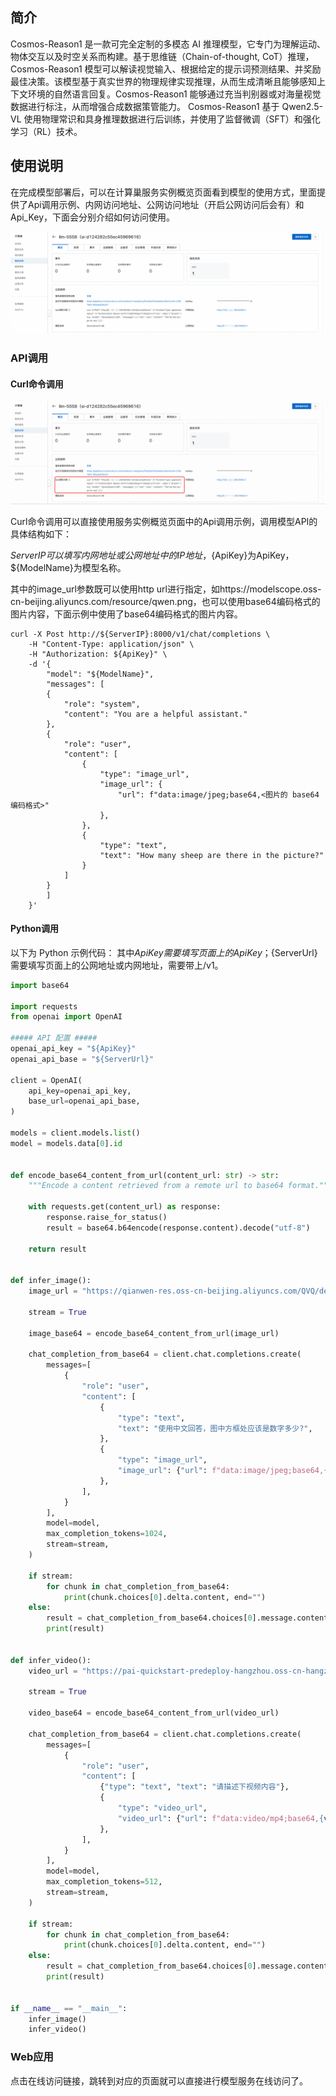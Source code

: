 ## 简介
Cosmos-Reason1 是一款可完全定制的多模态 AI 推理模型，它专门为理解运动、物体交互以及时空关系而构建。基于思维链（Chain-of-thought, CoT）推理，Cosmos-Reason1 模型可以解读视觉输入、根据给定的提示词预测结果、并奖励最佳决策。该模型基于真实世界的物理规律实现推理，从而生成清晰且能够感知上下文环境的自然语言回复。Cosmos-Reason1 能够通过充当判别器或对海量视觉数据进行标注，从而增强合成数据策管能力。 Cosmos-Reason1 基于 Qwen2.5-VL 使用物理常识和具身推理数据进行后训练，并使用了监督微调（SFT）和强化学习（RL）技术。

## 使用说明
在完成模型部署后，可以在计算巢服务实例概览页面看到模型的使用方式，里面提供了Api调用示例、内网访问地址、公网访问地址（开启公网访问后会有）和Api_Key，下面会分别介绍如何访问使用。

![img.png](../image-cn/img-llm-use-desc.png)

### API调用
#### Curl命令调用

![img.png](../image-cn/img-api-call.png)

Curl命令调用可以直接使用服务实例概览页面中的Api调用示例，调用模型API的具体结构如下：

${ServerIP}可以填写内网地址或公网地址中的IP地址，${ApiKey}为ApiKey，${ModelName}为模型名称。

其中的image_url参数既可以使用http url进行指定，如https://modelscope.oss-cn-beijing.aliyuncs.com/resource/qwen.png，也可以使用base64编码格式的图片内容，下面示例中使用了base64编码格式的图片内容。
```shell
curl -X Post http://${ServerIP}:8000/v1/chat/completions \
    -H "Content-Type: application/json" \
    -H "Authorization: ${ApiKey}" \
    -d '{
        "model": "${ModelName}",
        "messages": [
        {
            "role": "system",
            "content": "You are a helpful assistant."
        },
        {
            "role": "user",
            "content": [
                {
                    "type": "image_url",
                    "image_url": {
                        "url": f"data:image/jpeg;base64,<图片的 base64 编码格式>"
                    },
                },
                {
                    "type": "text",
                    "text": "How many sheep are there in the picture?"
                }
            ]
        }
        ]
    }'
```

#### Python调用
以下为 Python 示例代码： 其中${ApiKey}需要填写页面上的ApiKey；${ServerUrl}需要填写页面上的公网地址或内网地址，需要带上/v1。
```python
import base64

import requests
from openai import OpenAI

##### API 配置 #####
openai_api_key = "${ApiKey}"
openai_api_base = "${ServerUrl}"

client = OpenAI(
    api_key=openai_api_key,
    base_url=openai_api_base,
)

models = client.models.list()
model = models.data[0].id


def encode_base64_content_from_url(content_url: str) -> str:
    """Encode a content retrieved from a remote url to base64 format."""

    with requests.get(content_url) as response:
        response.raise_for_status()
        result = base64.b64encode(response.content).decode("utf-8")

    return result


def infer_image():
    image_url = "https://qianwen-res.oss-cn-beijing.aliyuncs.com/QVQ/demo.png"

    stream = True

    image_base64 = encode_base64_content_from_url(image_url)

    chat_completion_from_base64 = client.chat.completions.create(
        messages=[
            {
                "role": "user",
                "content": [
                    {
                        "type": "text",
                        "text": "使用中文回答，图中方框处应该是数字多少?",
                    },
                    {
                        "type": "image_url",
                        "image_url": {"url": f"data:image/jpeg;base64,{image_base64}"},
                    },
                ],
            }
        ],
        model=model,
        max_completion_tokens=1024,
        stream=stream,
    )

    if stream:
        for chunk in chat_completion_from_base64:
            print(chunk.choices[0].delta.content, end="")
    else:
        result = chat_completion_from_base64.choices[0].message.content
        print(result)


def infer_video():
    video_url = "https://pai-quickstart-predeploy-hangzhou.oss-cn-hangzhou.aliyuncs.com/modelscope/algorithms/ms-swift/video_demo.mp4"

    stream = True

    video_base64 = encode_base64_content_from_url(video_url)

    chat_completion_from_base64 = client.chat.completions.create(
        messages=[
            {
                "role": "user",
                "content": [
                    {"type": "text", "text": "请描述下视频内容"},
                    {
                        "type": "video_url",
                        "video_url": {"url": f"data:video/mp4;base64,{video_base64}"},
                    },
                ],
            }
        ],
        model=model,
        max_completion_tokens=512,
        stream=stream,
    )

    if stream:
        for chunk in chat_completion_from_base64:
            print(chunk.choices[0].delta.content, end="")
    else:
        result = chat_completion_from_base64.choices[0].message.content
        print(result)


if __name__ == "__main__":
    infer_image()
    infer_video()
```

### Web应用
点击在线访问链接，跳转到对应的页面就可以直接进行模型服务在线访问了。